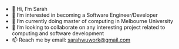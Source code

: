 - 👋 Hi, I’m Sarah
- 👀 I’m interested in becoming a Software Engineer/Developer
- 🌱 I’m currently doing master of computing in Melbourne University
- 💞️ I’m looking to collaborate on any interesting project related to computing and software development
- 📫 Reach me by email: sarahwuwork@gmail.com

<!---
SarahWu2022/SarahWu2022 is a ✨ special ✨ repository because its `README.md` (this file) appears on your GitHub profile.
You can click the Preview link to take a look at your changes.
--->
